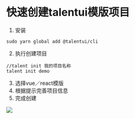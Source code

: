 # 快速创建talentui模版项目

1. 安装 
```
sudo yarn global add @talentui/cli 
```

2. 执行创建项目

```
//talent init 我的项目名称
talent init demo
```
3. 选择vue／react模版
4. 根据提示完善项目信息
5. 完成创建

![](https://user-images.githubusercontent.com/18530075/32259551-3fde885a-befc-11e7-9e92-b82ffa3d58bf.png)
